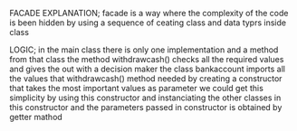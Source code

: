 FACADE EXPLANATION;
facade is a way where the complexity of the code is been hidden by using a sequence of ceating class and data typrs inside class

LOGIC;
in the main class there is only one implementation and a method from that class
the method withdrawcash() checks all the required values and gives the out with a decision maker
the class bankaccount imports all the values that withdrawcash() method needed by creating a constructor that takes the most important values as parameter
we could get this simplicity by using this constructor and instanciating the other classes in this constructor
and the parameters passed in constructor is obtained by getter mathod
